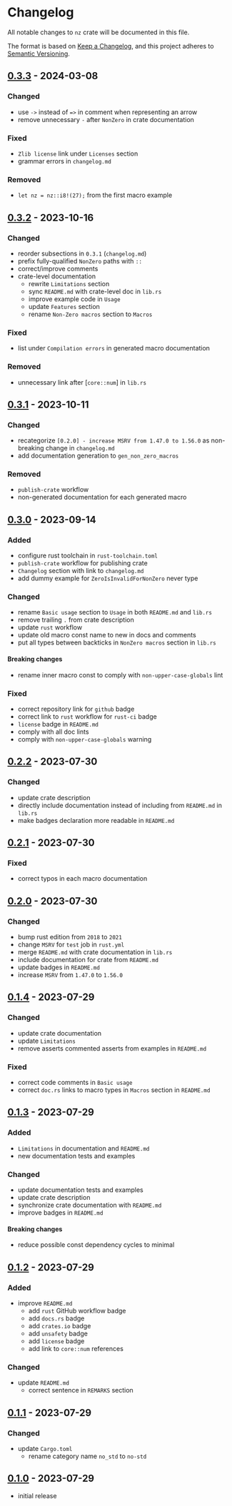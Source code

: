 # Changelog

All notable changes to `nz` crate will be documented in this file.

The format is based on [Keep a Changelog], and this project adheres to [Semantic Versioning].

## [0.3.3] - 2024-03-08

### Changed

- use `->` instead of `=>` in comment when representing an arrow
- remove unnecessary `-` after `NonZero` in crate documentation

### Fixed

- `Zlib license` link under `Licenses` section
- grammar errors in `changelog.md`

### Removed

- `let nz = nz::i8!(27);` from the first macro example

## [0.3.2] - 2023-10-16

### Changed

- reorder subsections in `0.3.1` (`changelog.md`)
- prefix fully-qualified `NonZero` paths with `::`
- correct/improve comments
- crate-level documentation
    - rewrite `Limitations` section
    - sync `README.md` with crate-level doc in `lib.rs`
    - improve example code in `Usage`
    - update `Features` section
    - rename `Non-Zero macros` section to `Macros`

### Fixed

- list under `Compilation errors` in generated macro documentation

### Removed

- unnecessary link after [`core::num`] in `lib.rs`

## [0.3.1] - 2023-10-11

### Changed

- recategorize `[0.2.0] - increase MSRV from 1.47.0 to 1.56.0` as non-breaking change
  in `changelog.md`
- add documentation generation to `gen_non_zero_macros`

### Removed

- `publish-crate` workflow
- non-generated documentation for each generated macro

## [0.3.0] - 2023-09-14

### Added

- configure rust toolchain in `rust-toolchain.toml`
- `publish-crate` workflow for publishing crate
- `Changelog` section with link to `changelog.md`
- add dummy example for `ZeroIsInvalidForNonZero` never type

### Changed

- rename `Basic usage` section to `Usage` in both `README.md` and `lib.rs`
- remove trailing `.` from crate description
- update `rust` workflow
- update old macro const name to new in docs and comments
- put all types between backticks in `NonZero macros` section in `lib.rs`

#### Breaking changes

- rename inner macro const to comply with `non-upper-case-globals` lint

### Fixed

- correct repository link for `github` badge
- correct link to `rust` workflow for `rust-ci` badge
- `license` badge in `README.md`
- comply with all doc lints
- comply with `non-upper-case-globals` warning

## [0.2.2] - 2023-07-30

### Changed

- update crate description
- directly include documentation instead of including from `README.md` in `lib.rs`
- make badges declaration more readable in `README.md`

## [0.2.1] - 2023-07-30

### Fixed

- correct typos in each macro documentation

## [0.2.0] - 2023-07-30

### Changed

- bump rust edition from `2018` to `2021`
- change `MSRV` for `test` job in `rust.yml`
- merge `README.md` with crate documentation in `lib.rs`
- include documentation for crate from `README.md`
- update badges in `README.md`
- increase `MSRV` from `1.47.0` to `1.56.0`

## [0.1.4] - 2023-07-29

### Changed

- update crate documentation
- update `Limitations`
- remove asserts commented asserts from examples in `README.md`

### Fixed

- correct code comments in `Basic usage`
- correct `doc.rs` links to macro types in `Macros` section in `README.md`

## [0.1.3] - 2023-07-29

### Added

- `Limitations` in documentation and `README.md`
- new documentation tests and examples

### Changed

- update documentation tests and examples
- update crate description
- synchronize crate documentation with `README.md`
- improve badges in `README.md`

#### Breaking changes

- reduce possible const dependency cycles to minimal

## [0.1.2] - 2023-07-29

### Added

- improve `README.md`
    - add `rust` GitHub workflow badge
    - add `docs.rs` badge
    - add `crates.io` badge
    - add `unsafety` badge
    - add `license` badge
    - add link to `core::num` references

### Changed

- update `README.md`
    - correct sentence in `REMARKS` section

## [0.1.1] - 2023-07-29

### Changed

- update `Cargo.toml`
    - rename category name `no_std` to `no-std`

## [0.1.0] - 2023-07-29

- initial release

<!-- Links -->
[keep a changelog]: https://keepachangelog.com/en/1.0.0/
[semantic versioning]: https://semver.org/spec/v2.0.0.html

<!-- Versions -->
[0.3.3]: https://github.com/noelhorvath/nz/compare/1dc8a41...HEAD
[0.3.2]: https://github.com/noelhorvath/nz/compare/ac06516...1dc8a41
[0.3.1]: https://github.com/noelhorvath/nz/compare/6218e0c...ac06516
[0.3.0]: https://github.com/noelhorvath/nz/compare/6a7e28d...6218e0c
[0.2.2]: https://github.com/noelhorvath/nz/compare/452838d...6a7e28d
[0.2.1]: https://github.com/noelhorvath/nz/compare/3e63b92...452838d
[0.2.0]: https://github.com/noelhorvath/nz/compare/1560ec0...3e63b92
[0.1.4]: https://github.com/noelhorvath/nz/compare/ae37c3d...1560ec0
[0.1.3]: https://github.com/noelhorvath/nz/compare/460d3f3...ae37c3d
[0.1.2]: https://github.com/noelhorvath/nz/compare/0f080b9...460d3f3
[0.1.1]: https://github.com/noelhorvath/nz/compare/b67c25a...0f080b9
[0.1.0]: https://github.com/noelhorvath/nz/compare/b165aa5...b67c25a